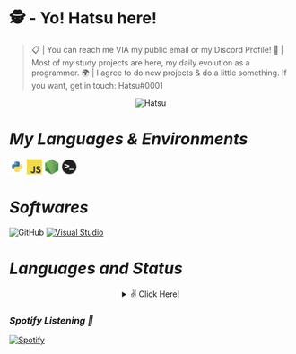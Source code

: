 # 🕵️ - **Yo! Hatsu here!**

 
> :clipboard: | You can reach me VIA my public email or my Discord Profile!
> :deciduous_tree: | Most of my study projects are here, my daily evolution as a programmer.
> :earth_africa: | I agree to do new projects & do a little something. If you want, get in touch: Hatsu#0001
<p align="center"> <img src="https://komarev.com/ghpvc/?username=HatsuDev&color=17f213" alt="Hatsu" /> </p>

#  *My Languages & Environments*
<code><img height="27" src="https://raw.githubusercontent.com/github/explore/80688e429a7d4ef2fca1e82350fe8e3517d3494d/topics/python/python.png" alt="python"></code>
<code><img height="27" src="https://raw.githubusercontent.com/github/explore/80688e429a7d4ef2fca1e82350fe8e3517d3494d/topics/javascript/javascript.png" alt="javascript"></code>
<code><img height="27" src="https://raw.githubusercontent.com/github/explore/80688e429a7d4ef2fca1e82350fe8e3517d3494d/topics/nodejs/nodejs.png" alt="nodejs"></code>
<code><img height="27" src="https://raw.githubusercontent.com/github/explore/80688e429a7d4ef2fca1e82350fe8e3517d3494d/topics/terminal/terminal.png" alt="terminal"></code>


#  *Softwares*
![GitHub](https://img.shields.io/badge/-GitHub-black?style=flat-square&logo=github)
[![Visual Studio](https://img.shields.io/badge/-007ACC?style=flat&logo=Visual-Studio-Code&logoColor=white&link=https://github.com/Cmmdx0 "Visual Studio")](https://github.com/Cmmdx0)


#  *Languages and Status*
<details style='text-align: center;' align='center'>
  <summary> ✌ Click Here! </summary>
  <p style="text-align: center;"align="center">============================================================</p>
  <p style="text-align: center;"align="center"><p style="text-align: center;"align="center"><a href="https://github.com/hatsuxz"><img align="center" src="https://github-readme-stats.vercel.app/api?username=hatsuxz&show_icons=true&include_all_commits=true&show_icons=true&theme=tokyonight" alt="hatsuxz stats" /></a></p>
  <p style="text-align: center;"align="center"><a href="https://github.com/hatsuxz?tab=repositories"><img align="center" src="https://github-readme-stats.vercel.app/api/top-langs/?username=hatsuxz&layout=compact&show_icons=true&theme=tokyonight" /></a></p>
  <p style="text-align: center;"align="center">============================================================</p>
</details>



### *Spotify Listening :musical_note:*
[![Spotify](https://now-playing-codestackr.vercel.app/api/spotify-playing)](https://open.spotify.com/user/Hatsu)
